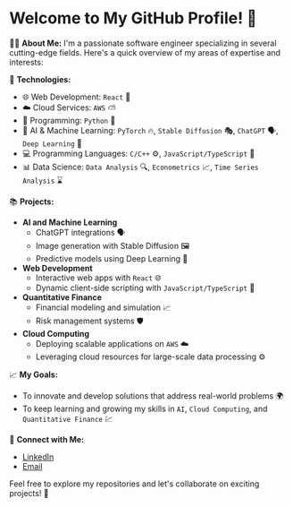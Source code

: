 # Welcome to My GitHub Profile! 👋

👨‍💻 **About Me:**
I'm a passionate software engineer specializing in several cutting-edge fields. Here's a quick overview of my areas of expertise and interests:

🔧 **Technologies:**
- 🌐 Web Development: `React` 🎨
- ☁️ Cloud Services: `AWS` ⛅
- 🐍 Programming: `Python` 🐍
- 🤖 AI & Machine Learning: `PyTorch` 🔥, `Stable Diffusion` 🎭, `ChatGPT` 🗣️, `Deep Learning` 🧠
- 💻 Programming Languages: `C/C++` ⚙️, `JavaScript/TypeScript` 📜
- 📊 Data Science: `Data Analysis` 🔍, `Econometrics` 📈, `Time Series Analysis` ⌛

📚 **Projects:**
- **AI and Machine Learning**
  - ChatGPT integrations 🗣️
  - Image generation with Stable Diffusion 🖼️
  - Predictive models using Deep Learning 🔮
- **Web Development**
  - Interactive web apps with `React` 🌐
  - Dynamic client-side scripting with `JavaScript/TypeScript` 📜
- **Quantitative Finance**
  - Financial modeling and simulation 📈
  - Risk management systems 🛡️
- **Cloud Computing**
  - Deploying scalable applications on `AWS` ☁️
  - Leveraging cloud resources for large-scale data processing ⚙️

📈 **My Goals:**
- To innovate and develop solutions that address real-world problems 🌍
- To keep learning and growing my skills in `AI`, `Cloud Computing`, and `Quantitative Finance` 💹

🤝 **Connect with Me:**
- [LinkedIn](#)
- [Email](mailto:#)

Feel free to explore my repositories and let's collaborate on exciting projects! 🚀
